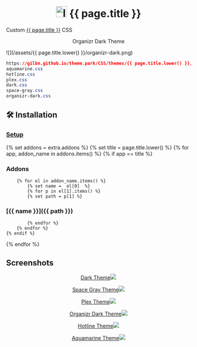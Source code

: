 <h1 align="center"> <img src="/assets/{{ page.title.lower() }}/logo.png" alt="logo" width="30" height="30"> {{ page.title }}</h1>

Custom [{{ page.title }}](https://github.com/Readarr/Readarr) CSS

<p align="center"> Organizr Dark Theme </p>

![](/assets/{{ page.title.lower() }}/organizr-dark.png)

```css
https://gilbn.github.io/theme.park/CSS/themes/{{ page.title.lower() }}/XXX.css
aquamarine.css
hotline.css
plex.css
dark.css
space-gray.css
organizr-dark.css
```

## 🛠️ Installation

### [Setup](/setup)

{% set addons = extra.addons %}
{% set title = page.title.lower() %}
{% for app, addon_name in addons.items() %}
    {% if app  ==  title %}

### Addons

        {% for el in addon_name.items() %}
            {% set name =  el[0]  %}
            {% for p in el[1].items() %}
            {% set path = p[1] %}

### [{{ name }}]({{ path }})

            {% endfor %}
        {% endfor %}
    {% endif %}
{% endfor %}

## Screenshots

<p align="center">  
<a href="/assets/{{ page.title.lower() }}/dark.png">Dark Theme<img src="/assets/{{ page.title.lower() }}/dark.png"></img>
</p>

<p align="center">  
<a href="/assets/{{ page.title.lower() }}/space-gray.png">Space Gray Theme<img src="/assets/{{ page.title.lower() }}/space-gray.png"></img>
</p>

<p align="center">  
<a href="/assets/{{ page.title.lower() }}/plex.png">Plex Theme<img src="/assets/{{ page.title.lower() }}/plex.png"></img>
</p>

<p align="center">
<a href="/assets/{{ page.title.lower() }}/organizr-dark.png">Organizr Dark Theme<img src="/assets/{{ page.title.lower() }}/organizr-dark.png"></img>
</p>

<p align="center">
<a href="/assets/{{ page.title.lower() }}/hotline.png">Hotline Theme<img src="/assets/{{ page.title.lower() }}/hotline.png"></img>
</p>

<p align="center">
<a href="/assets/{{ page.title.lower() }}/aquamarine.png">Aquamarine Theme<img src="/assets/{{ page.title.lower() }}/aquamarine.png"></img>
</p>
